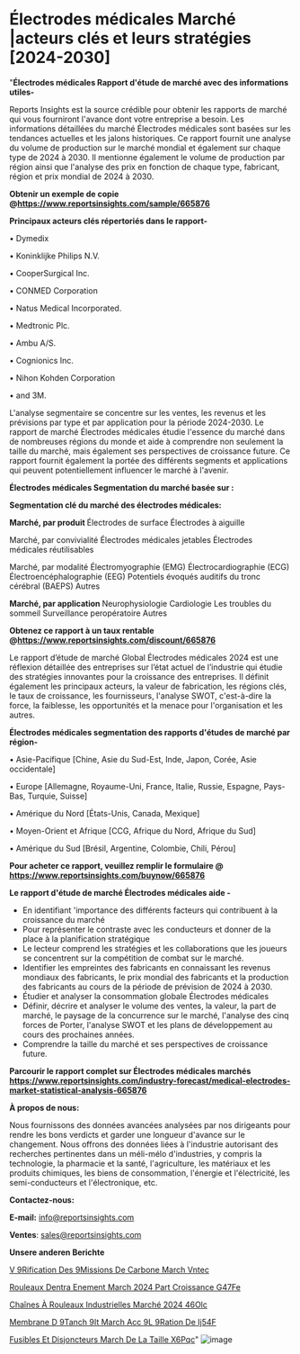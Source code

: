 # Électrodes médicales Marché |acteurs clés et leurs stratégies [2024-2030]

"<strong>Électrodes médicales Rapport d'étude de marché avec des informations utiles-</strong>

Reports Insights est la source crédible pour obtenir les rapports de marché qui vous fourniront l'avance dont votre entreprise a besoin. Les informations détaillées du marché Électrodes médicales sont basées sur les tendances actuelles et les jalons historiques. Ce rapport fournit une analyse du volume de production sur le marché mondial et également sur chaque type de 2024 à 2030. Il mentionne également le volume de production par région ainsi que l'analyse des prix en fonction de chaque type, fabricant, région et prix mondial de 2024 à 2030.

<strong><b>Obtenir un exemple de copie @</b></strong><a href=https://www.reportsinsights.com/sample/665876><strong><b>https://www.reportsinsights.com/sample/665876</b></strong></a>

<b>Principaux acteurs clés répertoriés dans le rapport-</b>

<b> </b>• Dymedix

• Koninklijke Philips N.V.

• CooperSurgical Inc.

• CONMED Corporation

• Natus Medical Incorporated.

• Medtronic Plc.

• Ambu A/S.

• Cognionics Inc.

• Nihon Kohden Corporation

• and 3M.

L'analyse segmentaire se concentre sur les ventes, les revenus et les prévisions par type et par application pour la période 2024-2030. Le rapport de marché Électrodes médicales étudie l'essence du marché dans de nombreuses régions du monde et aide à comprendre non seulement la taille du marché, mais également ses perspectives de croissance future. Ce rapport fournit également la portée des différents segments et applications qui peuvent potentiellement influencer le marché à l'avenir.

<strong>Électrodes médicales Segmentation du marché basée sur :</strong>

<strong> Segmentation clé du marché des électrodes médicales: </strong>

<strong> Marché, par produit </strong>
Électrodes de surface
Électrodes à aiguille

Marché, par convivialité
Électrodes médicales jetables
Électrodes médicales réutilisables

Marché, par modalité
Électromyographie (EMG)
Électrocardiographie (ECG)
Électroencéphalographie (EEG)
Potentiels évoqués auditifs du tronc cérébral (BAEPS)
Autres

<strong> Marché, par application </strong>
Neurophysiologie
Cardiologie
Les troubles du sommeil
Surveillance peropératoire
Autres

<strong><b>Obtenez ce rapport à un taux rentable @</b></strong><a href=https://www.reportsinsights.com/discount/665876><strong><b>https://www.reportsinsights.com/discount/665876</b></strong></a>

Le rapport d’étude de marché Global Électrodes médicales 2024 est une réflexion détaillée des entreprises sur l’état actuel de l’industrie qui étudie des stratégies innovantes pour la croissance des entreprises. Il définit également les principaux acteurs, la valeur de fabrication, les régions clés, le taux de croissance, les fournisseurs, l'analyse SWOT, c'est-à-dire la force, la faiblesse, les opportunités et la menace pour l'organisation et les autres.

<strong>Électrodes médicales segmentation des rapports d'études de marché par région-</strong>

• Asie-Pacifique [Chine, Asie du Sud-Est, Inde, Japon, Corée, Asie occidentale]

• Europe [Allemagne, Royaume-Uni, France, Italie, Russie, Espagne, Pays-Bas, Turquie, Suisse]

• Amérique du Nord [États-Unis, Canada, Mexique]

• Moyen-Orient et Afrique [CCG, Afrique du Nord, Afrique du Sud]

• Amérique du Sud [Brésil, Argentine, Colombie, Chili, Pérou]

<strong>Pour acheter ce rapport, veuillez remplir le formulaire @   <a href=https://www.reportsinsights.com/buynow/665876>https://www.reportsinsights.com/buynow/665876</a></strong>

<strong>Le rapport d'étude de marché Électrodes médicales aide -</strong>
<ul>
  <li>En identifiant 'importance des différents facteurs qui contribuent à la croissance du marché</li>
  <li>Pour représenter le contraste avec les conducteurs et donner de la place à la planification stratégique</li>
  <li>Le lecteur comprend les stratégies et les collaborations que les joueurs se concentrent sur la compétition de combat sur le marché.</li>
  <li>Identifier les empreintes des fabricants en connaissant les revenus mondiaux des fabricants, le prix mondial des fabricants et la production des fabricants au cours de la période de prévision de 2024 à 2030.</li>
  <li>Étudier et analyser la consommation globale Électrodes médicales</li>
  <li>Définir, décrire et analyser le volume des ventes, la valeur, la part de marché, le paysage de la concurrence sur le marché, l'analyse des cinq forces de Porter, l'analyse SWOT et les plans de développement au cours des prochaines années.</li>
  <li>Comprendre la taille du marché et ses perspectives de croissance future.</li>
</ul>

<strong>Parcourir le rapport complet sur Électrodes médicales marchés <a href=https://www.reportsinsights.com/industry-forecast/medical-electrodes-market-statistical-analysis-665876>https://www.reportsinsights.com/industry-forecast/medical-electrodes-market-statistical-analysis-665876</a></strong>

<strong>À propos de nous:</strong>

Nous fournissons des données avancées analysées par nos dirigeants pour rendre les bons verdicts et garder une longueur d'avance sur le changement. Nous offrons des données liées à l'industrie autorisant des recherches pertinentes dans un méli-mélo d'industries, y compris la technologie, la pharmacie et la santé, l'agriculture, les matériaux et les produits chimiques, les biens de consommation, l'énergie et l'électricité, les semi-conducteurs et l'électronique, etc.

<strong>Contactez-nous:</strong>

<strong>E-mail:</strong> <a href=mailto:info@reportsinsights.com>info@reportsinsights.com</a>

<strong>Ventes</strong>: <a href=mailto:sales@reportsinsights.com>sales@reportsinsights.com</a>

<strong>Unsere anderen Berichte</strong>

<a href=https://www.linkedin.com/pulse/v%C3%A9rification-des-%C3%A9missions-de-carbone-march%C3%A9-vntec/>V 9Rification Des  9Missions De Carbone March Vntec</a>

<a href=https://www.linkedin.com/pulse/rouleaux-dentra%C3%AEnement-march%C3%A9-2024-part-croissance-g47fe/>Rouleaux Dentra Enement March 2024 Part Croissance G47Fe</a>

<a href=https://www.linkedin.com/pulse/chaînes-à-rouleaux-industrielles-marché-2024-46olc/>Chaînes À Rouleaux Industrielles Marché 2024 46Olc</a>

<a href=https://www.linkedin.com/pulse/membrane-d%C3%A9tanch%C3%A9it%C3%A9-march%C3%A9-acc%C3%A9l%C3%A9ration-de-ij54f/>Membrane D 9Tanch 9It March Acc 9L 9Ration De Ij54F</a>

<a href=https://www.linkedin.com/pulse/fusibles-et-disjoncteurs-march%C3%A9-de-la-taille-x6pqc/>Fusibles Et Disjoncteurs March De La Taille X6Pqc</a>"
![image](https://github.com/daminid12/RImarketdynamics/assets/158430485/4a02e229-670c-4cee-bdb1-6aa84cecbe74)
